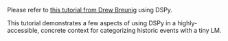 Please refer to [this tutorial from Drew Breunig](https://www.dbreunig.com/2024/12/12/pipelines-prompt-optimization-with-dspy.html) using DSPy.

This tutorial demonstrates a few aspects of using DSPy in a highly-accessible, concrete context for categorizing historic events with a tiny LM.